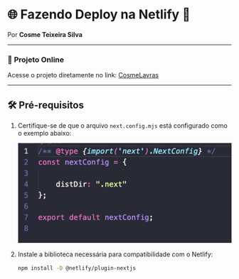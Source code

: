 # 🌐 **Fazendo Deploy na Netlify** 🚀

Por **Cosme Teixeira Silva**

---

### 🌟 **Projeto Online**

Acesse o projeto diretamente no link: [CosmeLavras](https://cosmelavras.netlify.app/)

---

## 🛠️ **Pré-requisitos**

1. Certifique-se de que o arquivo `next.config.mjs` está configurado como o exemplo abaixo:

   ![Configuração next.config.mjs](image/README/1737987418688.png)

2. Instale a biblioteca necessária para compatibilidade com o Netlify:

   ```bash
   npm install -D @netlify/plugin-nextjs
   ```
